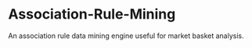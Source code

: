 # Association-Rule-Mining
An association rule data mining engine useful for market basket analysis.
